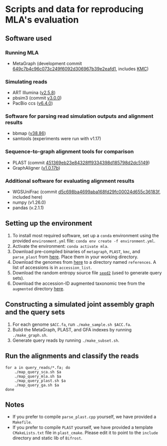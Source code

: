 # Scripts and data for reproducing MLA's evaluation

## Software used
### Running MLA
- MetaGraph (development commit [649c7b4c96c073c249f6092d306967b39e2eafd1](https://github.com/ratschlab/metagraph/tree/649c7b4c96c073c249f6092d306967b39e2eafd1), includes [KMC](https://github.com/karasikov/KMC/tree/0e2ffe0f6fa3564bf7305ac35a803a8e972530e8))

### Simulating reads
- ART Illumina ([v2.5.8](https://www.niehs.nih.gov/research/resources/software/biostatistics/art))
- pbsim3 (commit [v3.0.0](https://github.com/yukiteruono/pbsim3/tree/v3.0.0))
- PacBio ccs ([v6.4.0](https://anaconda.org/bioconda/pbccs))

### Software for parsing read simulation outputs and alignment results
- bbmap ([v38.86](https://sourceforge.net/projects/bbmap/))
- samtools (experiments were run with v1.17)

### Sequence-to-graph alignment tools for comparison
- PLAST (commit [451369eb23e84328ff9334398d185798d2dc5149](https://gitlab.ub.uni-bielefeld.de/gi/plast/-/tree/451369eb23e84328ff9334398d185798d2dc5149))
- GraphAligner ([v1.0.17b](https://anaconda.org/bioconda/graphaligner))

### Additional software for evaluating alignment results
- WGSUniFrac (commit [d5c698ba4699aba168fd29fc00024d655c36183f](https://github.com/KoslickiLab/WGSUniFrac/tree/d5c698ba4699aba168fd29fc00024d655c36183f), included here)
- numpy (v1.26.0)
- pandas (v.2.1.1)

## Setting up the environment
1) To install most required software, set up a `conda` environment using the provided `environment.yml` file: `conda env create -f environment.yml`.
2) Activate the environment: `conda activate mla`.
3) Download pre-compiled binaries of `metagraph`, `PLAST`, `kmc`, and `parse_plast` from [here](https://public.bmi.inf.ethz.ch/resources/mla/software/). Place them in your working directory.
4) Download the genomes from [here](https://public.bmi.inf.ethz.ch/resources/mla/references/) to a directory named `references`. A list of accessions is in `accession_list`.
5) Download the random entropy source file [`seed2`](https://public.bmi.inf.ethz.ch/resources/mla/seed2) (used to generate query sets).
6) Download the accession-ID augmented taxonomic tree from the `augmented` directory [here](https://public.bmi.inf.ethz.ch/resources/mla/).

## Constructing a simulated joint assembly graph and the query sets
1) For each genome `$ACC.fa`, run `./make_sample.sh $ACC.fa`.
2) Build the MetaGraph, PLAST, and GFA indexes by running `./make_graph.sh`.
3) Generate query reads by running `./make_subset.sh`.

## Run the alignments and classify the reads
```
for a in query_reads/*.fa; do
    ./map_query_sca.sh $a
    ./map_query_mla.sh $a
    ./map_query_plast.sh $a
    ./map_query_ga.sh $a
done
```

## Notes
- If you prefer to compile `parse_plast.cpp` yourself, we have provided a `Makefile`.
- If you prefer to compile `PLAST` yourself, we have provided a template `CMakeLists.txt` file in `plast_cmake`. Please edit it to point to the `include` directory and static lib of `Bifrost`.
